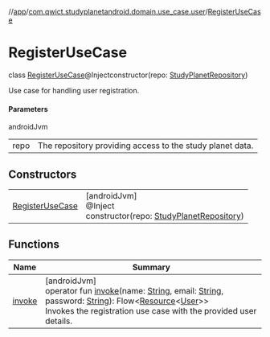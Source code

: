 //[app](../../../index.md)/[com.qwict.studyplanetandroid.domain.use_case.user](../index.md)/[RegisterUseCase](index.md)

# RegisterUseCase

class [RegisterUseCase](index.md)@Injectconstructor(repo: [StudyPlanetRepository](../../com.qwict.studyplanetandroid.data.repository/-study-planet-repository/index.md))

Use case for handling user registration.

#### Parameters

androidJvm

| | |
|---|---|
| repo | The repository providing access to the study planet data. |

## Constructors

| | |
|---|---|
| [RegisterUseCase](-register-use-case.md) | [androidJvm]<br>@Inject<br>constructor(repo: [StudyPlanetRepository](../../com.qwict.studyplanetandroid.data.repository/-study-planet-repository/index.md)) |

## Functions

| Name | Summary |
|---|---|
| [invoke](invoke.md) | [androidJvm]<br>operator fun [invoke](invoke.md)(name: [String](https://kotlinlang.org/api/latest/jvm/stdlib/kotlin/-string/index.html), email: [String](https://kotlinlang.org/api/latest/jvm/stdlib/kotlin/-string/index.html), password: [String](https://kotlinlang.org/api/latest/jvm/stdlib/kotlin/-string/index.html)): Flow&lt;[Resource](../../com.qwict.studyplanetandroid.common/-resource/index.md)&lt;[User](../../com.qwict.studyplanetandroid.domain.model/-user/index.md)&gt;&gt;<br>Invokes the registration use case with the provided user details. |
